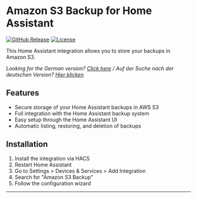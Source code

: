 # Amazon S3 Backup for Home Assistant

[![GitHub Release][releases-shield]][releases]
[![License][license-shield]](LICENSE)

This Home Assistant integration allows you to store your backups in Amazon S3.

*Looking for the German version? [Click here](info.de.md) / Auf der Suche nach der deutschen Version? [Hier klicken](info.de.md)*

## Features

- Secure storage of your Home Assistant backups in AWS S3
- Full integration with the Home Assistant backup system
- Easy setup through the Home Assistant UI
- Automatic listing, restoring, and deletion of backups

## Installation

1. Install the integration via HACS
2. Restart Home Assistant
3. Go to Settings > Devices & Services > Add Integration
4. Search for "Amazon S3 Backup"
5. Follow the configuration wizard

***

[releases-shield]: https://img.shields.io/github/release/tobiaskuntzsch/AmazonWebServicesS3Backup.svg
[releases]: https://github.com/tobiaskuntzsch/AmazonWebServicesS3Backup/releases
[license-shield]: https://img.shields.io/github/license/tobiaskuntzsch/AmazonWebServicesS3Backup.svg
